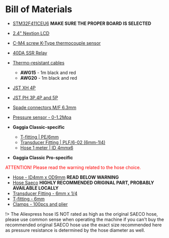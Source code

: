 # Bill of Materials

  * [STM32F411CEU6](https://www.aliexpress.com/item/1005001456186625.html) **MAKE SURE THE PROPER BOARD IS SELECTED**
  * [2.4" Nextion LCD](https://bit.ly/3CAUzPj)
  * [C-M4 screw K-Type thermocouple sensor](https://www.aliexpress.com/item/1005004948080451.html)
  * [40DA SSR Relay](https://www.aliexpress.com/item/4000045425145.html)
  * [Thermo-resistant cables](https://bit.ly/3tjSQbI)
    * **AWG15** - 1m black and red 
    * **AWG20** - 1m black and red
  * [JST XH 4P](https://www.aliexpress.us/item/2251832768103991.html)
  * [JST PH 3P,4P and 5P](https://www.aliexpress.com/item/4000091077742.html)

  * [Spade connectors M/F 6.3mm](https://bit.ly/2Sjrkhu)
  * [Pressure sensor - 0-1.2Mpa](https://www.aliexpress.com/item/4000756631924.html)

* **Gaggia Classic-specific**

  * [T-fitting | PE/6mm ](https://www.aliexpress.com/item/1005003750203358.html)
  * [Transducer Fitting | PLF/6-02 (6mm-1l4)](https://www.aliexpress.com/item/1005003753827787.html)
  * [Hose 1 meter | ID 4mmx6](https://www.aliexpress.com/item/1005004639155885.html)

* **Gaggia Classic Pro-specific**
<div style='color: red'>ATTENTION! Please read the warning related to the hose choice.</div>

  * [Hose - ID4mm x OD9mm](https://www.aliexpress.com/item/1005001729453617.html) **READ BELOW WARNING**
  * [Hose Saeco](https://www.ebay.co.uk/itm/115431428020) **HIGHLY RECOMMENDED ORIGINAL PART, PROBABLY AVAILABLE LOCALLY**
  * [Transducer Fitting - 6mm x 1/4](https://www.aliexpress.com/item/33059380672.html)
  * [T-fitting - 6mm](https://www.aliexpress.com/item/1005002749996345.html)
  * [Clamps - 100pcs and plier](https://www.aliexpress.com/item/1005003341137707.html) 

!> The Aliexpress hose IS NOT rated as high as the original SAECO hose, please use common sense when operating the machine if you can't buy the recommended original SAECO hose use the exact size recommended here as pressure resistance is determined by the hose diameter as well.
